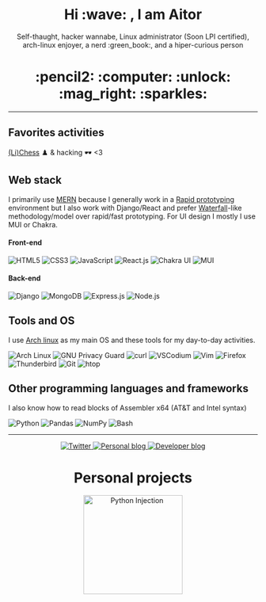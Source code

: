 
<h1 align="center">Hi :wave: , I am Aitor</h1>
<p align="center">Self-thaught, hacker wannabe, Linux administrator (Soon LPI certified), arch-linux enjoyer, a nerd :green_book:, and a hiper-curious person</p>
<h1 align="center">:pencil2: :computer: :unlock: :mag_right: :sparkles:</h1>
<hr/>

## Favorites activities
[(Li)Chess](https://lichess.org/@/torswq) ♟️ & hacking 🕶️ <3
  
## Web stack
I primarily use [MERN](https://www.mongodb.com/mern-stack) because I generally work in a [Rapid prototyping](https://en.wikipedia.org/wiki/Software_prototyping#Throwaway_prototyping) environment but I also work with Django/React and prefer [Waterfall](https://en.wikipedia.org/wiki/Waterfall_model)-like methodology/model  over rapid/fast prototyping. For UI design I mostly I use MUI or Chakra.
  
#### Front-end
![HTML5](https://img.shields.io/static/v1?style=for-the-badge&message=HTML5&color=E34F26&logo=HTML5&logoColor=FFFFFF&label=)
![CSS3](https://img.shields.io/static/v1?style=for-the-badge&message=CSS3&color=1572B6&logo=CSS3&logoColor=FFFFFF&label=)
![JavaScript](https://img.shields.io/static/v1?style=for-the-badge&message=JavaScript&color=222222&logo=JavaScript&logoColor=F7DF1E&label=)
![React.js](https://img.shields.io/static/v1?style=for-the-badge&message=React&color=222222&logo=React&logoColor=61DAFB&label=)
![Chakra UI](https://img.shields.io/static/v1?style=for-the-badge&message=Chakra+UI&color=319795&logo=Chakra+UI&logoColor=FFFFFF&label=)
![MUI](https://img.shields.io/static/v1?style=for-the-badge&message=MUI&color=007FFF&logo=MUI&logoColor=FFFFFF&label=)
#### Back-end
![Django](https://img.shields.io/static/v1?style=for-the-badge&message=Django&color=092E20&logo=Django&logoColor=FFFFFF&label=)
![MongoDB](https://img.shields.io/static/v1?style=for-the-badge&message=MongoDB&color=47A248&logo=MongoDB&logoColor=FFFFFF&label=)
![Express.js](https://img.shields.io/static/v1?style=for-the-badge&message=Express&color=000000&logo=Express&logoColor=FFFFFF&label=)
![Node.js](https://img.shields.io/static/v1?style=for-the-badge&message=Node.js&color=339933&logo=Node.js&logoColor=FFFFFF&label=)

  
## Tools and OS
I use [Arch linux](https://archlinux.org/) as my main OS and these tools for my day-to-day activities.
  
![Arch Linux](https://img.shields.io/static/v1?style=for-the-badge&message=Arch+Linux&color=1793D1&logo=Arch+Linux&logoColor=FFFFFF&label=)
![GNU Privacy Guard](https://img.shields.io/static/v1?style=for-the-badge&message=GNU+Privacy+Guard&color=0093DD&logo=GNU+Privacy+Guard&logoColor=FFFFFF&label=)
![curl](https://img.shields.io/static/v1?style=for-the-badge&message=curl&color=073551&logo=curl&logoColor=FFFFFF&label=)
![VSCodium](https://img.shields.io/static/v1?style=for-the-badge&message=VSCodium&color=2F80ED&logo=VSCodium&logoColor=FFFFFF&label=)
![Vim](https://img.shields.io/static/v1?style=for-the-badge&message=Vim&color=019733&logo=Vim&logoColor=FFFFFF&label=)
![Firefox](https://img.shields.io/static/v1?style=for-the-badge&message=Firefox&color=FF7139&logo=Firefox&logoColor=FFFFFF&label=)
![Thunderbird](https://img.shields.io/static/v1?style=for-the-badge&message=Thunderbird&color=0A84FF&logo=Thunderbird&logoColor=FFFFFF&label=)
![Git](https://img.shields.io/static/v1?style=for-the-badge&message=Git&color=F05032&logo=Git&logoColor=FFFFFF&label=)
![htop](https://img.shields.io/static/v1?style=for-the-badge&message=htop&color=009020&logo=htop&logoColor=FFFFFF&label=)
## Other programming languages and frameworks
I also know how to read blocks of Assembler x64 (AT&T and Intel syntax)
  
![Python](https://img.shields.io/static/v1?style=for-the-badge&message=Python&color=3776AB&logo=Python&logoColor=FFFFFF&label=)
![Pandas](https://img.shields.io/static/v1?style=for-the-badge&message=pandas&color=150458&logo=pandas&logoColor=FFFFFF&label=)
![NumPy](https://img.shields.io/static/v1?style=for-the-badge&message=NumPy&color=013243&logo=NumPy&logoColor=FFFFFF&label=)
![Bash](https://img.shields.io/static/v1?style=for-the-badge&message=Bash&color=4EAA25&logo=GNU+Bash&logoColor=FFFFFF&label=)


----------------------------------------------


<div align="center">
  <a href="https://twitter.com/torswq" target="_blank">
    <img alt="Twitter" src="https://img.shields.io/badge/-Twitter-0d97ec?labelColor=white&logo=Twitter&style=flat">
  </a>
  <a href="https://torswq.github.io" target="_blank">
    <img alt="Personal blog" src="https://img.shields.io/badge/-Personal%20blog-85623b?labelColor=white&logo=data%3Aimage%2Fpng%3Bbase64%2CiVBORw0KGgoAAAANSUhEUgAAACAAAAAgCAYAAABzenr0AAAABHNCSVQICAgIfAhkiAAAAAlwSFlzAAACaQAAAmkB5bpdnwAAABl0RVh0U29mdHdhcmUAd3d3Lmlua3NjYXBlLm9yZ5vuPBoAAAQYSURBVFiFtZfdT1t1GMc%2Fz%2B8UWsdLwXgxRSJboolposlIabvCAsZoajKGJktEMv8Ar3xJTFzG1KGbF75cej0di3c6FoMXC6uzLSDjZq43RreFDXSJCRRKBrTnPF6cltQWgW3t9%2B78vs%2F5fb%2FnOc%2Fv5RF2iVgs5l1aWulTlSNAJ2gH0FKgl0BugV4VYWx5eXEinU5v7GZe2SkgGo0%2BYdtmGHQIaCqjHXcOERFFdXN8GRjN5WRkdvaXvx7IQG9vr29tLX8CeAfYA9iqmgQZM8ZMOI5ljMmfVtWXtpl%2BVYQvvV7rdDweX9u1gc7Onsfr6vQHoMsV5ix4Ppyejt8BiER6BhxHz4nQsN3XlWDKtj2vzszE%2F97RQFdX9%2FPG8CPQBlw3xhlMpVLXi3w43PM%2B6BnA7FK8iDsi5pXJySu%2F%2Fa%2BBYLB3r2XlZ4AngfFczjc4O3spU%2BQjke433Ww8MBZE7K7Jycn5CgORSOQRVSuOm%2FaLU1OJAdwiK%2FCHDqo6E4D3IQwATPl8nr5iTWymUdWcALpESFuWDpWKx2Ixr6o9WgVxgPC9e7kPig8G3KUG8jZgizivJ5PJldI3Fhezb4F0VEG8KPteMNi7d9NAPi8ngT2qnC0tOIBQKNQMerx64iCiDZaVHwYwsVjMK8IgYDuO%2Bagy2HMYeKyaBgoYCgQC9WZxcfkFoBlIzMxcuV1pQAZqIA7gb25%2BtM%2BA6S8MjJVHBAKBelVerpEBVLXfAJ0AIuZyhUW%2F%2Fxkq9%2F9q4oAB3QdgjP1HOes4sr%2BG4gD7De7%2Fz5cvPQBV01xjA%2F773c%2BrDoN7dnui0WjFvxbRTOUrVUXGADcAbNs8XeHOODdrbOCGAWYBVLWvwl4m8ztQURvVgiqzRsRd%2F8ZwpDygcK8br5UB0AumpaXpMrCsysFg8FB7eYgIF2qknslml3424%2BPj6yDnAcuy7FPlUcboReCfGhgYTafTGwYgl%2BMUsApyLBTqea40KplMrqjySZXFs7btGYHCcVy4On8FWCL6nXsEl0RnF78GqrkiPi9eUDc3Ip%2FP8ykwBTxrTN35o0ePWkUunU5vGOMMAetVEE%2B1tjZ9VnzY6lL6K9AO%2FOTzeQbj8fhSkQ%2BFuo%2BJ8M1DiC9YlgaTyeRCccD6D7twK9ve3nEJ9DBwIJ93%2BtvankrMz8%2FdBZifn7vW1ta%2BKiIvlpvfBW4b48RSqdSfpYNbTlLIxPdAGHBAvvV49GQikZgDCIej%2FSCjQCOAKsj2dlKqudemp6fvlhPbtmbr6%2FZxVX0XaABsYFJExhxHJyzLMo5jfwzEtjGRBb5obW064y73SuyYxkKbNgy8AfjL6EJzquLW82Z3mlHlHORGtvrq%2BzJQRCAQqG9s9PeKmEJ7zj7c9lyBDHBTlavgjGWzmfhu2%2FN%2FAYNDlAHZmf3fAAAAAElFTkSuQmCC&style=flat">
  </a>
  <a href="https://dev.to/torswq" target="_blank">
    <img alt="Developer blog" src="https://img.shields.io/badge/Dev.to-Developer%20blog-white?logo=dev.to&labelColor=black&style=flat">
  </a>
</div>

<h1 align="center">Personal projects</h1>
<div align="center">
  <a href="https://github.com/torswq/PInjection" target="_blank">
    <img alt="Python Injection" width=200 src=https://github.com/torswq/PInjection/blob/8dd6423228bd2d87961dba3d5b8b74cd3473e8ca/isologotipo/pinjection-iso-gs-1-alpha.png>
  </a>
</div>
